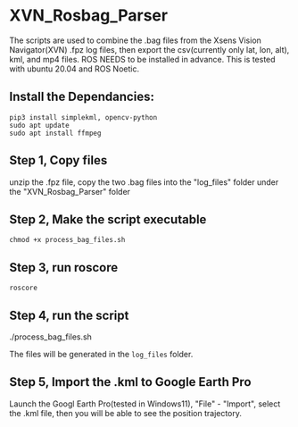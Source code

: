 # XVN_Rosbag_Parser
The scripts are used to combine the .bag files from the Xsens Vision Navigator(XVN) .fpz log files, then export the csv(currently only lat, lon, alt), kml, and mp4 files.
ROS NEEDS to be installed in advance.
This is tested with ubuntu 20.04 and ROS Noetic.


## Install the Dependancies:
```
pip3 install simplekml, opencv-python
sudo apt update
sudo apt install ffmpeg
```

## Step 1, Copy files

unzip the .fpz file, copy the two .bag files into the "log_files" folder under the "XVN_Rosbag_Parser" folder

## Step 2, Make the script executable

```
chmod +x process_bag_files.sh
```

## Step 3, run roscore
```
roscore
```


## Step 4, run the script
./process_bag_files.sh

The files will be generated in the `log_files` folder.


## Step 5, Import the .kml to Google Earth Pro
Launch the Googl Earth Pro(tested in Windows11), "File" - "Import", select the .kml file, then you will be able to see the position trajectory.
